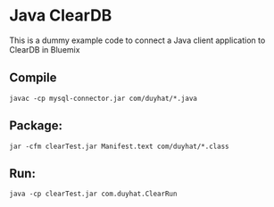 # Java ClearDB
This is a dummy example code to connect a Java client application to ClearDB in Bluemix

## Compile
```
javac -cp mysql-connector.jar com/duyhat/*.java
```
## Package:
```
jar -cfm clearTest.jar Manifest.text com/duyhat/*.class
```
## Run:
```
java -cp clearTest.jar com.duyhat.ClearRun

```
